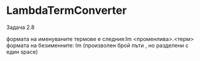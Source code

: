# LambdaTermConverter

Задача 2.8

формата на именуваните термове е следния:lm <променлива>.<терм>
формата на безименните: lm<deBrujinIndex> (произволен брой пъти <deBrujinIndex>, но разделени с един space)
